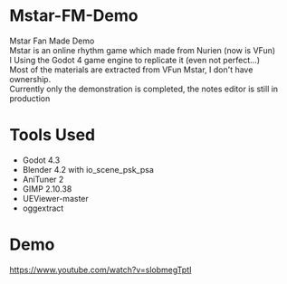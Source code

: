 # Mstar-FM-Demo
Mstar Fan Made Demo<br>
Mstar is an online rhythm game which made from Nurien (now is VFun)<br>
I Using the Godot 4 game engine to replicate it (even not perfect...)<br>
Most of the materials are extracted from VFun Mstar, I don't have ownership.<br>
Currently only the demonstration is completed, the notes editor is still in production

# Tools Used
- Godot 4.3
- Blender 4.2 with io_scene_psk_psa
- AniTuner 2
- GIMP 2.10.38
- UEViewer-master
- oggextract

# Demo
https://www.youtube.com/watch?v=slobmegTptI
